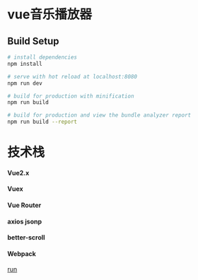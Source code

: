 # vue音乐播放器

## Build Setup

``` bash
# install dependencies
npm install

# serve with hot reload at localhost:8080
npm run dev

# build for production with minification
npm run build

# build for production and view the bundle analyzer report
npm run build --report
```

# 技术栈
#### Vue2.x
#### Vuex
#### Vue Router
#### axios jsonp
#### better-scroll
#### Webpack
[run](./runtime.gif)
